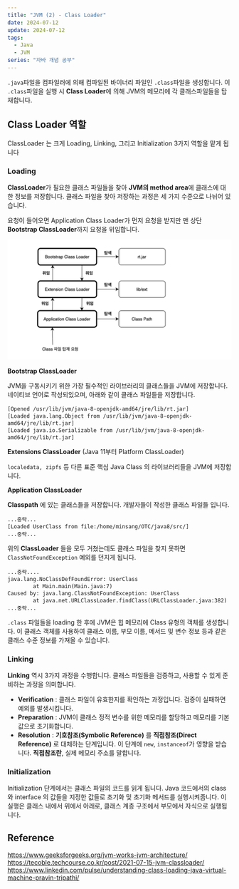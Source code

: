 ```yaml
---
title: "JVM (2) - Class Loader"
date: 2024-07-12
update: 2024-07-12
tags:
  - Java
  - JVM
series: "자바 개념 공부"
---
```

`.java`파일을 컴파일러에 의해 컴파일된 바이너리 파일인 `.class`파일을 생성합니다.
이 `.class`파일을 실행 시 **Class Loader**에 의해 JVM의 메모리에 각 클래스파일들을 탑재합니다.

## Class Loader 역할

ClassLoader 는 크게 Loading, Linking, 그리고 Initialization 3가지 역할을 맡게 됩니다

### Loading

**ClassLoader**가 필요한 클래스 파일들을 찾아 **JVM의 method area**에 클래스에 대한 정보를 저장합니다.
클래스 파일을 찾아 저장하는 과정은 세 가지 수준으로 나뉘어 있습니다.

요청이 들어오면 Application Class Loader가 먼저 요청을 받지만 맨 상단 **Bootstrap ClassLoader**까지 요청을 위임합니다.

![Java8 기준이며 Java 11 부터는 바뀐 부분이 있습니다](img_1.png)


**Bootstrap ClassLoader**
<br>


JVM을 구동시키기 위한 가장 필수적인 라이브러리의 클래스들을 JVM에 저장합니다. 
네이티브 언어로 작성되있으며, 아래와 같이 클래스 파일들을 저장합니다.

```text
[Opened /usr/lib/jvm/java-8-openjdk-amd64/jre/lib/rt.jar]
[Loaded java.lang.Object from /usr/lib/jvm/java-8-openjdk-amd64/jre/lib/rt.jar]
[Loaded java.io.Serializable from /usr/lib/jvm/java-8-openjdk-amd64/jre/lib/rt.jar]
```
**Extensions ClassLoader** (Java 11부터 Platform ClassLoader)
<br>

`localedata, zipfs` 등 다른 표준 핵심 Java Class 의 라이브러리들을 JVM에 저장합니다.

**Application ClassLoader**
<br>

**Classpath** 에 있는 클래스들을 저장합니다. 개발자들이 작성한 클래스 파일들 입니다.
```text
...중략...
[Loaded UserClass from file:/home/minsang/OTC/java8/src/]
...중략...
```

위의 **ClassLoader** 들을 모두 거쳤는데도 클래스 파일을 찾지 못하면 `ClassNotFoundException` 예외를 던지게 됩니다. 
```text
...중략....
java.lang.NoClassDefFoundError: UserClass
    	at Main.main(Main.java:7)
Caused by: java.lang.ClassNotFoundException: UserClass
    	at java.net.URLClassLoader.findClass(URLClassLoader.java:382)
...중략...
```

`.class` 파일들을 loading 한 후에 JVM은 힙 메모리에 Class 유형의 객체를 생성합니다.
이 클래스 객체를 사용하여 클래스 이름, 부모 이름, 메서드 및 변수 정보 등과 같은 클래스 수준 정보를 가져올 수 있습니다. 

### Linking

**Linking** 역시 3가지 과정을 수행합니다. 클래스 파일들을 검증하고, 사용할 수 있게 준비하는 과정을 의미합니다.



- **Verification** : 클래스 파일이 유효한지를 확인하는 과정입니다. 검증이 실패하면 예외를 발생시킵니다.
- **Preparation** : JVM이 클래스 정적 변수를 위한 메모리를 할당하고 메모리를 기본값으로 초기화합니다.
- **Resolution** : **기호참조(Symbolic Reference)** 를 **직접참조(Direct Reference)** 로 대체하는 단계입니다. 이 단계에 `new`, `instanceof`가 영향을 받습니다.
**직접참조란**, 실제 메모리 주소를 말합니다.

### Initialization

Initialization 단계에서는 클래스 파일의 코드를 읽게 됩니다. Java 코드에서의 class 와 interface 의 값들을 지정한 값들로 초기화 및 초기화 메서드를 실행시켜줍니다.
이 실행은 클래스 내에서 위에서 아래로, 클래스 계층 구조에서 부모에서 자식으로 실행됩니다.


## Reference

https://www.geeksforgeeks.org/jvm-works-jvm-architecture/
https://tecoble.techcourse.co.kr/post/2021-07-15-jvm-classloader/
https://www.linkedin.com/pulse/understanding-class-loading-java-virtual-machine-pravin-tripathi/